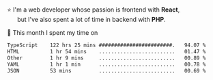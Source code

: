 ⭐ I'm a web developer whose passion is frontend with <b>React</b>,<br/>
&nbsp; &nbsp; &nbsp; but I've also spent a lot of time in backend with <b>PHP</b>.

📅 This month I spent my time on

<!--START_SECTION:waka-->

```txt
TypeScript    122 hrs 25 mins ########################.   94.07 %
HTML          1 hr 54 mins    .........................   01.47 %
Other         1 hr 9 mins     .........................   00.89 %
YAML          1 hr 1 min      .........................   00.78 %
JSON          53 mins         .........................   00.69 %
```

<!--END_SECTION:waka-->
